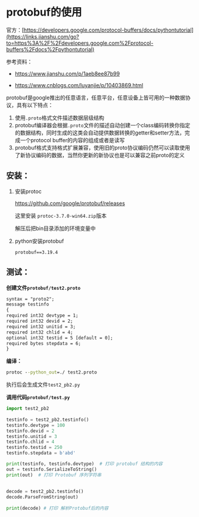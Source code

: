 # protobuf的使用

官方：[https://developers.google.com/protocol-buffers/docs/pythontutorial](https://links.jianshu.com/go?to=https%3A%2F%2Fdevelopers.google.com%2Fprotocol-buffers%2Fdocs%2Fpythontutorial)

参考资料：

* https://www.jianshu.com/p/1aeb8ee87b99

* https://www.cnblogs.com/luyanjie/p/10403869.html

protobuf是google推出的任意语言，任意平台，任意设备上皆可用的一种数据协议，具有以下特点：

1. 使用`.proto`格式文件描述数据层级结构
2. protobuf编译器会根据`.proto`文件的描述自动创建一个class编码转换你指定的数据结构，同时生成的这类会自动提供数据转换的getter和setter方法，完成一个protocol buffer的内容的组成或者是读写
3. protobuf格式支持格式扩展兼容，使用旧的proto协议编码仍然可以读取使用了新协议编码的数据，当然你更新的新协议也是可以兼容之前proto的定义

## 安装：

1. 安装protoc

   https://github.com/google/protobuf/releases

   这里安装 `protoc-3.7.0-win64.zip`版本

   解压后把bin目录添加的环境变量中

2. python安装protobuf

   `protobuf==3.19.4`

## 测试：

**创建文件`protobuf/test2.proto`**

```txt
syntax = "proto2";
message testinfo 
{ 
required int32 devtype = 1; 
required int32 devid = 2; 
required int32 unitid = 3; 
required int32 chlid = 4; 
optional int32 testid = 5 [default = 0]; 
required bytes stepdata = 6; 
}
```

**编译：**

```cmd
protoc --python_out=./ test2.proto
```

执行后会生成文件`test2_pb2.py`

**调用代码`protobuf/test.py`**

```python
import test2_pb2
  
testinfo = test2_pb2.testinfo()  
testinfo.devtype = 100  
testinfo.devid = 2  
testinfo.unitid = 3  
testinfo.chlid = 4  
testinfo.testid = 250
testinfo.stepdata = b'abd'

print(testinfo, testinfo.devtype)  # 打印 protobuf 结构的内容
out = testinfo.SerializeToString()  
print(out)  # 打印 Protobuf 序列字符串
  
  
decode = test2_pb2.testinfo()  
decode.ParseFromString(out)  
  
print(decode) # 打印 解析Protobuf后的内容
```

